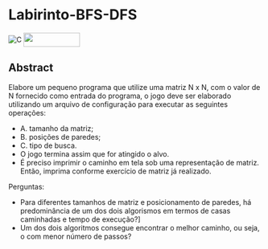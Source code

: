 # Labirinto-BFS-DFS

<div style="display: inline-block;">
<img align="center" alt="C" src="https://img.shields.io/badge/C-00599C?style=for-the-badge&logo=c&logoColor=white" />
<img align="center" height="28px" width="112px" src="https://img.shields.io/badge/Made%20for-VSCode-1f425f.svg"/> 
</a> 
</div>

<p> </p>
<p> </p>

## Abstract

Elabore um pequeno programa que utilize uma matriz N x N, com o valor de N fornecido como entrada do programa, o jogo deve ser elaborado utilizando um arquivo de configuração para executar as seguintes operações:
- A. tamanho da matriz; 
- B. posições de paredes; 
- C. tipo de busca.
- O jogo termina assim que for atingido o alvo. 
- É preciso imprimir o caminho em tela sob uma representação de matriz. Então, imprima conforme exercício de matriz já realizado.

Perguntas:
- Para diferentes tamanhos de matriz e posicionamento de paredes, há predominância de um dos dois algorismos em termos de casas caminhadas e tempo de execução?]
- Um dos dois algoritmos consegue encontrar o melhor caminho, ou seja, o com menor número de passos?
